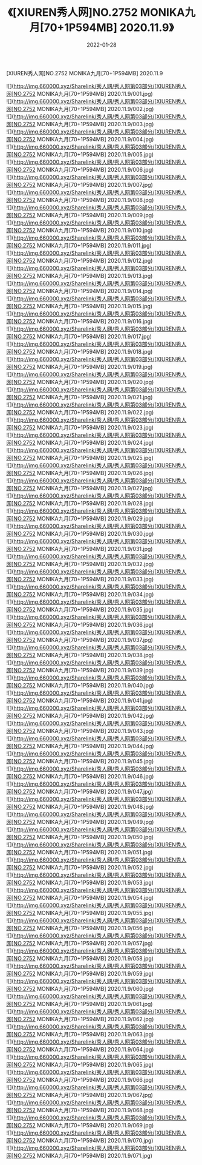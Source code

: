 ﻿---
layout: post
title:  《[XIUREN秀人网]NO.2752 MONIKA九月[70+1P594MB] 2020.11.9》
date:   2022-01-28
img: http://img.660000.xyz/Sharelink/秀人网/秀人网第03部分/[XIUREN秀人网]NO.2752 MONIKA九月[70+1P594MB] 2020.11.9/000.jpg
categories: [美女, 清纯, 唯美]
---

[XIUREN秀人网]NO.2752 MONIKA九月[70+1P594MB] 2020.11.9

 ![](http://img.660000.xyz/Sharelink/秀人网/秀人网第03部分/[XIUREN秀人网]NO.2752 MONIKA九月[70+1P594MB] 2020.11.9/001.jpg) <br>![](http://img.660000.xyz/Sharelink/秀人网/秀人网第03部分/[XIUREN秀人网]NO.2752 MONIKA九月[70+1P594MB] 2020.11.9/002.jpg) <br>![](http://img.660000.xyz/Sharelink/秀人网/秀人网第03部分/[XIUREN秀人网]NO.2752 MONIKA九月[70+1P594MB] 2020.11.9/003.jpg) <br>![](http://img.660000.xyz/Sharelink/秀人网/秀人网第03部分/[XIUREN秀人网]NO.2752 MONIKA九月[70+1P594MB] 2020.11.9/004.jpg) <br>![](http://img.660000.xyz/Sharelink/秀人网/秀人网第03部分/[XIUREN秀人网]NO.2752 MONIKA九月[70+1P594MB] 2020.11.9/005.jpg) <br>![](http://img.660000.xyz/Sharelink/秀人网/秀人网第03部分/[XIUREN秀人网]NO.2752 MONIKA九月[70+1P594MB] 2020.11.9/006.jpg) <br>![](http://img.660000.xyz/Sharelink/秀人网/秀人网第03部分/[XIUREN秀人网]NO.2752 MONIKA九月[70+1P594MB] 2020.11.9/007.jpg) <br>![](http://img.660000.xyz/Sharelink/秀人网/秀人网第03部分/[XIUREN秀人网]NO.2752 MONIKA九月[70+1P594MB] 2020.11.9/008.jpg) <br>![](http://img.660000.xyz/Sharelink/秀人网/秀人网第03部分/[XIUREN秀人网]NO.2752 MONIKA九月[70+1P594MB] 2020.11.9/009.jpg) <br>![](http://img.660000.xyz/Sharelink/秀人网/秀人网第03部分/[XIUREN秀人网]NO.2752 MONIKA九月[70+1P594MB] 2020.11.9/010.jpg) <br>![](http://img.660000.xyz/Sharelink/秀人网/秀人网第03部分/[XIUREN秀人网]NO.2752 MONIKA九月[70+1P594MB] 2020.11.9/011.jpg) <br>![](http://img.660000.xyz/Sharelink/秀人网/秀人网第03部分/[XIUREN秀人网]NO.2752 MONIKA九月[70+1P594MB] 2020.11.9/012.jpg) <br>![](http://img.660000.xyz/Sharelink/秀人网/秀人网第03部分/[XIUREN秀人网]NO.2752 MONIKA九月[70+1P594MB] 2020.11.9/013.jpg) <br>![](http://img.660000.xyz/Sharelink/秀人网/秀人网第03部分/[XIUREN秀人网]NO.2752 MONIKA九月[70+1P594MB] 2020.11.9/014.jpg) <br>![](http://img.660000.xyz/Sharelink/秀人网/秀人网第03部分/[XIUREN秀人网]NO.2752 MONIKA九月[70+1P594MB] 2020.11.9/015.jpg) <br>![](http://img.660000.xyz/Sharelink/秀人网/秀人网第03部分/[XIUREN秀人网]NO.2752 MONIKA九月[70+1P594MB] 2020.11.9/016.jpg) <br>![](http://img.660000.xyz/Sharelink/秀人网/秀人网第03部分/[XIUREN秀人网]NO.2752 MONIKA九月[70+1P594MB] 2020.11.9/017.jpg) <br>![](http://img.660000.xyz/Sharelink/秀人网/秀人网第03部分/[XIUREN秀人网]NO.2752 MONIKA九月[70+1P594MB] 2020.11.9/018.jpg) <br>![](http://img.660000.xyz/Sharelink/秀人网/秀人网第03部分/[XIUREN秀人网]NO.2752 MONIKA九月[70+1P594MB] 2020.11.9/019.jpg) <br>![](http://img.660000.xyz/Sharelink/秀人网/秀人网第03部分/[XIUREN秀人网]NO.2752 MONIKA九月[70+1P594MB] 2020.11.9/020.jpg) <br>![](http://img.660000.xyz/Sharelink/秀人网/秀人网第03部分/[XIUREN秀人网]NO.2752 MONIKA九月[70+1P594MB] 2020.11.9/021.jpg) <br>![](http://img.660000.xyz/Sharelink/秀人网/秀人网第03部分/[XIUREN秀人网]NO.2752 MONIKA九月[70+1P594MB] 2020.11.9/022.jpg) <br>![](http://img.660000.xyz/Sharelink/秀人网/秀人网第03部分/[XIUREN秀人网]NO.2752 MONIKA九月[70+1P594MB] 2020.11.9/023.jpg) <br>![](http://img.660000.xyz/Sharelink/秀人网/秀人网第03部分/[XIUREN秀人网]NO.2752 MONIKA九月[70+1P594MB] 2020.11.9/024.jpg) <br>![](http://img.660000.xyz/Sharelink/秀人网/秀人网第03部分/[XIUREN秀人网]NO.2752 MONIKA九月[70+1P594MB] 2020.11.9/025.jpg) <br>![](http://img.660000.xyz/Sharelink/秀人网/秀人网第03部分/[XIUREN秀人网]NO.2752 MONIKA九月[70+1P594MB] 2020.11.9/026.jpg) <br>![](http://img.660000.xyz/Sharelink/秀人网/秀人网第03部分/[XIUREN秀人网]NO.2752 MONIKA九月[70+1P594MB] 2020.11.9/027.jpg) <br>![](http://img.660000.xyz/Sharelink/秀人网/秀人网第03部分/[XIUREN秀人网]NO.2752 MONIKA九月[70+1P594MB] 2020.11.9/028.jpg) <br>![](http://img.660000.xyz/Sharelink/秀人网/秀人网第03部分/[XIUREN秀人网]NO.2752 MONIKA九月[70+1P594MB] 2020.11.9/029.jpg) <br>![](http://img.660000.xyz/Sharelink/秀人网/秀人网第03部分/[XIUREN秀人网]NO.2752 MONIKA九月[70+1P594MB] 2020.11.9/030.jpg) <br>![](http://img.660000.xyz/Sharelink/秀人网/秀人网第03部分/[XIUREN秀人网]NO.2752 MONIKA九月[70+1P594MB] 2020.11.9/031.jpg) <br>![](http://img.660000.xyz/Sharelink/秀人网/秀人网第03部分/[XIUREN秀人网]NO.2752 MONIKA九月[70+1P594MB] 2020.11.9/032.jpg) <br>![](http://img.660000.xyz/Sharelink/秀人网/秀人网第03部分/[XIUREN秀人网]NO.2752 MONIKA九月[70+1P594MB] 2020.11.9/033.jpg) <br>![](http://img.660000.xyz/Sharelink/秀人网/秀人网第03部分/[XIUREN秀人网]NO.2752 MONIKA九月[70+1P594MB] 2020.11.9/034.jpg) <br>![](http://img.660000.xyz/Sharelink/秀人网/秀人网第03部分/[XIUREN秀人网]NO.2752 MONIKA九月[70+1P594MB] 2020.11.9/035.jpg) <br>![](http://img.660000.xyz/Sharelink/秀人网/秀人网第03部分/[XIUREN秀人网]NO.2752 MONIKA九月[70+1P594MB] 2020.11.9/036.jpg) <br>![](http://img.660000.xyz/Sharelink/秀人网/秀人网第03部分/[XIUREN秀人网]NO.2752 MONIKA九月[70+1P594MB] 2020.11.9/037.jpg) <br>![](http://img.660000.xyz/Sharelink/秀人网/秀人网第03部分/[XIUREN秀人网]NO.2752 MONIKA九月[70+1P594MB] 2020.11.9/038.jpg) <br>![](http://img.660000.xyz/Sharelink/秀人网/秀人网第03部分/[XIUREN秀人网]NO.2752 MONIKA九月[70+1P594MB] 2020.11.9/039.jpg) <br>![](http://img.660000.xyz/Sharelink/秀人网/秀人网第03部分/[XIUREN秀人网]NO.2752 MONIKA九月[70+1P594MB] 2020.11.9/040.jpg) <br>![](http://img.660000.xyz/Sharelink/秀人网/秀人网第03部分/[XIUREN秀人网]NO.2752 MONIKA九月[70+1P594MB] 2020.11.9/041.jpg) <br>![](http://img.660000.xyz/Sharelink/秀人网/秀人网第03部分/[XIUREN秀人网]NO.2752 MONIKA九月[70+1P594MB] 2020.11.9/042.jpg) <br>![](http://img.660000.xyz/Sharelink/秀人网/秀人网第03部分/[XIUREN秀人网]NO.2752 MONIKA九月[70+1P594MB] 2020.11.9/043.jpg) <br>![](http://img.660000.xyz/Sharelink/秀人网/秀人网第03部分/[XIUREN秀人网]NO.2752 MONIKA九月[70+1P594MB] 2020.11.9/044.jpg) <br>![](http://img.660000.xyz/Sharelink/秀人网/秀人网第03部分/[XIUREN秀人网]NO.2752 MONIKA九月[70+1P594MB] 2020.11.9/045.jpg) <br>![](http://img.660000.xyz/Sharelink/秀人网/秀人网第03部分/[XIUREN秀人网]NO.2752 MONIKA九月[70+1P594MB] 2020.11.9/046.jpg) <br>![](http://img.660000.xyz/Sharelink/秀人网/秀人网第03部分/[XIUREN秀人网]NO.2752 MONIKA九月[70+1P594MB] 2020.11.9/047.jpg) <br>![](http://img.660000.xyz/Sharelink/秀人网/秀人网第03部分/[XIUREN秀人网]NO.2752 MONIKA九月[70+1P594MB] 2020.11.9/048.jpg) <br>![](http://img.660000.xyz/Sharelink/秀人网/秀人网第03部分/[XIUREN秀人网]NO.2752 MONIKA九月[70+1P594MB] 2020.11.9/049.jpg) <br>![](http://img.660000.xyz/Sharelink/秀人网/秀人网第03部分/[XIUREN秀人网]NO.2752 MONIKA九月[70+1P594MB] 2020.11.9/050.jpg) <br>![](http://img.660000.xyz/Sharelink/秀人网/秀人网第03部分/[XIUREN秀人网]NO.2752 MONIKA九月[70+1P594MB] 2020.11.9/051.jpg) <br>![](http://img.660000.xyz/Sharelink/秀人网/秀人网第03部分/[XIUREN秀人网]NO.2752 MONIKA九月[70+1P594MB] 2020.11.9/052.jpg) <br>![](http://img.660000.xyz/Sharelink/秀人网/秀人网第03部分/[XIUREN秀人网]NO.2752 MONIKA九月[70+1P594MB] 2020.11.9/053.jpg) <br>![](http://img.660000.xyz/Sharelink/秀人网/秀人网第03部分/[XIUREN秀人网]NO.2752 MONIKA九月[70+1P594MB] 2020.11.9/054.jpg) <br>![](http://img.660000.xyz/Sharelink/秀人网/秀人网第03部分/[XIUREN秀人网]NO.2752 MONIKA九月[70+1P594MB] 2020.11.9/055.jpg) <br>![](http://img.660000.xyz/Sharelink/秀人网/秀人网第03部分/[XIUREN秀人网]NO.2752 MONIKA九月[70+1P594MB] 2020.11.9/056.jpg) <br>![](http://img.660000.xyz/Sharelink/秀人网/秀人网第03部分/[XIUREN秀人网]NO.2752 MONIKA九月[70+1P594MB] 2020.11.9/057.jpg) <br>![](http://img.660000.xyz/Sharelink/秀人网/秀人网第03部分/[XIUREN秀人网]NO.2752 MONIKA九月[70+1P594MB] 2020.11.9/058.jpg) <br>![](http://img.660000.xyz/Sharelink/秀人网/秀人网第03部分/[XIUREN秀人网]NO.2752 MONIKA九月[70+1P594MB] 2020.11.9/059.jpg) <br>![](http://img.660000.xyz/Sharelink/秀人网/秀人网第03部分/[XIUREN秀人网]NO.2752 MONIKA九月[70+1P594MB] 2020.11.9/060.jpg) <br>![](http://img.660000.xyz/Sharelink/秀人网/秀人网第03部分/[XIUREN秀人网]NO.2752 MONIKA九月[70+1P594MB] 2020.11.9/061.jpg) <br>![](http://img.660000.xyz/Sharelink/秀人网/秀人网第03部分/[XIUREN秀人网]NO.2752 MONIKA九月[70+1P594MB] 2020.11.9/062.jpg) <br>![](http://img.660000.xyz/Sharelink/秀人网/秀人网第03部分/[XIUREN秀人网]NO.2752 MONIKA九月[70+1P594MB] 2020.11.9/063.jpg) <br>![](http://img.660000.xyz/Sharelink/秀人网/秀人网第03部分/[XIUREN秀人网]NO.2752 MONIKA九月[70+1P594MB] 2020.11.9/064.jpg) <br>![](http://img.660000.xyz/Sharelink/秀人网/秀人网第03部分/[XIUREN秀人网]NO.2752 MONIKA九月[70+1P594MB] 2020.11.9/065.jpg) <br>![](http://img.660000.xyz/Sharelink/秀人网/秀人网第03部分/[XIUREN秀人网]NO.2752 MONIKA九月[70+1P594MB] 2020.11.9/066.jpg) <br>![](http://img.660000.xyz/Sharelink/秀人网/秀人网第03部分/[XIUREN秀人网]NO.2752 MONIKA九月[70+1P594MB] 2020.11.9/067.jpg) <br>![](http://img.660000.xyz/Sharelink/秀人网/秀人网第03部分/[XIUREN秀人网]NO.2752 MONIKA九月[70+1P594MB] 2020.11.9/068.jpg) <br>![](http://img.660000.xyz/Sharelink/秀人网/秀人网第03部分/[XIUREN秀人网]NO.2752 MONIKA九月[70+1P594MB] 2020.11.9/069.jpg) <br>![](http://img.660000.xyz/Sharelink/秀人网/秀人网第03部分/[XIUREN秀人网]NO.2752 MONIKA九月[70+1P594MB] 2020.11.9/070.jpg) <br>![](http://img.660000.xyz/Sharelink/秀人网/秀人网第03部分/[XIUREN秀人网]NO.2752 MONIKA九月[70+1P594MB] 2020.11.9/071.jpg) <br>